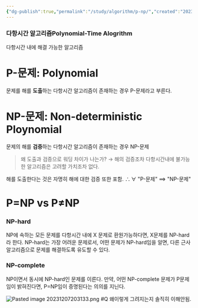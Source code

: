 ```yaml
---
{"dg-publish":true,"permalink":"/study/algorithm/p-np/","created":"2023-12-07T20:32:40.000+09:00","updated":"2025-01-14T15:33:43.000+09:00"}
---
```



### 다항시간 알고리즘Polynomial-Time Alogrithm
다항시간 내에 해결 가능한 알고리즘

# P-문제: Polynomial
문제를 해를 **도출**하는 다항시간 알고리즘이 존재하는 경우 P-문제라고 부른다.

# NP-문제: Non-deterministic Ploynomial
문제의 해를 **검증**하는 다항시간 알고리즘이 존재하는 경우 NP-문제

>왜 도출과 검증으로 워딩 차이가 나는가?
>$\rightarrow$ 해의 검증조차 다항시간내에 불가능한 알고리즘은 고려할 가치조차 없다.

해를 도출한다는 것은 자명히 해에 대한 검증 또한 포함.
$\therefore \forall$ "P-문제" $\implies$ "NP-문제"

# P=NP vs P≠NP

### NP-hard
NP에 속하는 모든 문제를 다항시간 내에 X 문제로 환원가능하다면, X문제를 NP-hard라 한다.
NP-hard는 가장 어려운 문제로서, 어떤 문제가 NP-hard임을 알면, 다른 근사 알고리즘으로 문제를 해결하도록 유도할 수 있다.

### NP-complete
NP이면서 동시에 NP-hard인 문제를 이른다.
만약, 어떤 NP-complete 문제가 P문제임이 밝혀진다면, P=NP임이 증명된다는 의의를 지닌다.

![Pasted image 20231207203133.png](/img/user/z-Attached%20Files/Pasted%20image%2020231207203133.png)
#Q 왜이렇게 그려지는지 솔직히 이해안됨.